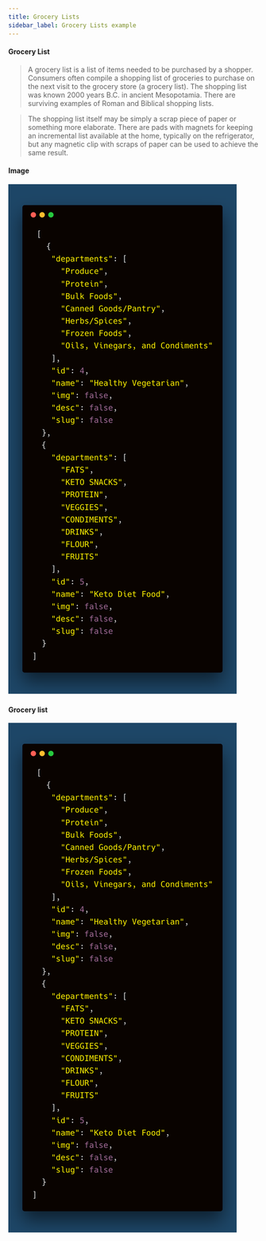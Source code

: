 ```yaml
---
title: Grocery Lists
sidebar_label: Grocery Lists example
---
```



#### Grocery List


>
>A grocery list is a list of items needed to be purchased by a shopper. Consumers often compile a shopping list of groceries to purchase on the next visit to the grocery store (a grocery list). The shopping list was known 2000 years B.C. in ancient Mesopotamia. There are surviving examples of Roman and Biblical shopping lists.

>The shopping list itself may be simply a scrap piece of paper or something more elaborate. There are pads with magnets for keeping an incremental list available at the home, typically on the refrigerator, but any magnetic clip with scraps of paper can be used to achieve the same result.
>

#### Image

![](https://github.com/GroceriStar/creative/blob/master/fetch-examples/grocery-list-structure.png)

#### Grocery list
![](https://raw.githubusercontent.com/GroceriStar/creative/master/fetch-examples/grocery-list-structure.png)


<!-- #### Download link
[]() -->
